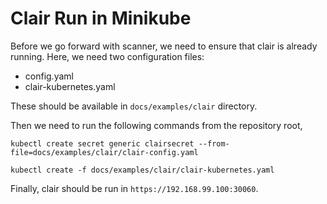 # Clair Run in Minikube

Before we go forward with scanner, we need to ensure that clair is already running. Here, we need two configuration files:

- config.yaml
- clair-kubernetes.yaml

These should be available in `docs/examples/clair` directory.

Then we need to run the following commands from the repository root,

```console
kubectl create secret generic clairsecret --from-file=docs/examples/clair/clair-config.yaml

kubectl create -f docs/examples/clair/clair-kubernetes.yaml
```

Finally, clair should be run in `https://192.168.99.100:30060`.
